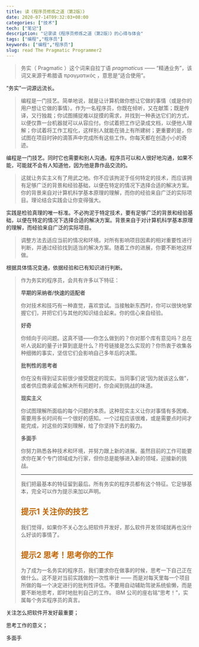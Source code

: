 ```yaml
---
title: 读《程序员修炼之道（第2版）》
date: 2020-07-14T09:32:03+08:00
categories: ["技术"]
tech: ["笔记"]
description: "记录读《程序员修炼之道（第2版）》的心得与体会"
tags: ["编程","程序员"]
keywords: ["编程","程序员"]
slug: read The Pragmatic Programmer2
---
```


> 务实（ Pragmatic ）这个词来自拉丁语 *pragmaticus* —— “精通业务”，该词又来源于希腊语 πραγματικός ，意思是“适合使用”。

“务实”一词源远流长。

> 编程是一门技艺。简单地说，就是让计算机做你想让它做的事情（或是你的用户想让它做的事情）。作为一名程序员，你既在倾听，又在献策；既是传译，又行独裁；你试图捕捉难以捉摸的需求，并找到一种表达它们的方式，以便仅靠一台机器就可以从容应付。你试着把工作记录成文档，以便他人理解；你试着将工作工程化，这样别人就能在骑上有所建树；更重要的是，你试图在项目时钟的滴答声中完成所有这些工作。你每天都在创造小小的奇迹。

编程是一门技艺。同时它也需要和别人沟通。程序员可以和人很好地沟通，如果不能，可能就不会有人知道他，因为他是靠作品交流的。

> 这就让务实主义有了用武之地。你不应该拘泥于任何特定的技术，而应该拥有足够广泛的背景和经验基础，以便在特定的情况下选择合适的解决方案。你的背景来自对计算机科学基本原理的理解，而你的经验来自广泛的实际项目。理论结合实践会让你变得强大。

实践是检验真理的唯一标准。不必拘泥于特定技术，要有足够广泛的背景和经验基础，以便在特定的情况下选择合适的解决方案。背景来自于对计算机科学基本原理的理解，而经验来自广泛的实际项目。

> 调整方法去适应当前的情况和环境。对所有影响项目因素的相对重要性进行判断，并通过经验找到适当的解决方案。随着工作的进展，你要不断地这样做。

根据具体情况变通，依据经验和已有知识进行判断。

> 作为务实的程序员，会共有许多以下特征：
>
> **早期的采纳者/快速的适配者**
>
> 你对技术和技巧有一种直觉，喜欢尝试。当接触新东西时，你可以很快地掌握它们，并把它们与其他的知识结合起来。你的信心来自经验。
>
> **好奇**
>
> 你倾向于问问题。这真不错——你怎么做到的？你对那个库有意见吗？总在听人说起的量子计算到底是什么？符号链接是怎么实现的？你热衷于收集各种细微的事实，坚信它们会影响自己多年后的决策。
>
> **批判性的思考者**
>
> 你在没有得到证实前很少接受既定的现实。当同事们说“因为就该这么做”，或者供应商承诺会解决所有问题时，你会闻到挑战的味道。
>
> **现实主义**
>
> 你试图理解所面临的每个问题的本质。这种现实主义让你对事情有多困难、需要用多长时间有一个很好的感知。一个过程应该很难，或是需要点时间才能完成，对这些的深刻理解，给了你坚持下去的毅力。
>
> **多面手**
>
> 你努力熟悉各种技术和环境，并努力跟上新的进展。虽然目前的工作可能要求你在某个专门领域成为行家，但你总是能够进入新的领域，迎接新的挑战。
> 
> ---
>
> 我们把最基本的特征留到最后。所有务实的程序员都有这个特征。它足够基本，完全可以作为提示来加以声明。
>
> <h2 style="color:#C36500;">提示1 关注你的技艺</h2>
>
> 我们觉得，如果你不关心怎么把软件开发好，那么软件开发领域就再也没什么好谈的事情了。
>
> <h2 style="color:#C36500;">提示2 思考！思考你的工作</h2>
>
> 为了成为一名务实的程序员，我们要求你在做事的时候，思考一下自己正在做什么。这不是对当前实践做的一次性审计 —— 而是对每天里每一个项目所做的每一个决定进行的批判性评估。不要用自动辅助驾驶系统偷懒，而是要不断地思考，即时地批判自己的工作。 IBM 公司的座右铭“思考！”，实属每个务实程序员的真言。

关注怎么把软件开发好最重要；

思考工作的意义；

多面手
>
>
>
>
>
>
>
>
>
>
>
>
>
>
>
>